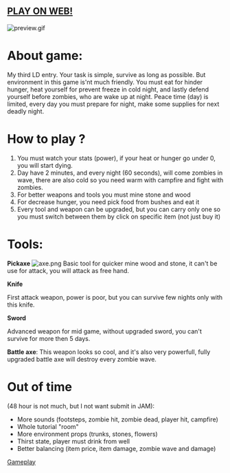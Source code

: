 ## [PLAY ON WEB!](https://hadikcz.github.io/LudumDare39_Last_survivor/)

![preview.gif](///raw/225/z/664e.gif)

# About game:
My third LD entry. Your task is simple, survive as long as possible. But environment in this game is'nt much friendly. You must eat for hinder hunger, heat yourself for prevent freeze in cold night, and lastly defend yourself before zombies, who are wake up at night. Peace time (day) is limited, every day you must prepare for night, make some supplies for next deadly night.


# How to play ?

1) You must watch your stats (power), if your heat or hunger go under 0, you will start dying.
2) Day have 2 minutes, and every night (60 seconds), will come zombies in wave, there are also cold so you need warm with campfire and fight with zombies.
3) For better weapons and tools you must mine stone and wood
4) For decrease hunger, you need pick food from bushes and eat it
5) Every tool and weapon can be upgraded, but you can carry only one so you must switch between them by click on specific item (not just buy it)


# Tools:
**Pickaxe**
![axe.png](///raw/225/z/6658.png)
Basic tool for quicker mine wood and stone, it can't be use for attack, you will attack as free hand.


**Knife**


First attack weapon, power is poor, but you can survive few nights only with this knife.

**Sword**

Advanced weapon for mid game, without upgraded sword, you can't survive for more then 5 days. 

**Battle axe**:
This weapon looks so cool, and it's also very powerfull, fully upgraded battle axe will destroy every zombie wave.

# Out of time 
(48 hour is not much, but I not want submit in JAM):
- More sounds (footsteps, zombie hit, zombie dead, player hit, campfire)
- Whole tutorial "room"
- More environment props (trunks, stones, flowers)
- Thirst state, player must drink from well
- Better balancing (item price, item damage, zombie wave and damage)


[Gameplay](https://youtu.be/TIdfBUCN_kg)

